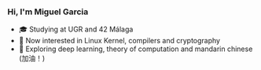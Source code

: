 ### Hi, I'm Miguel Garcia
- 🎓 Studying at UGR and 42 Málaga
- 🐧 Now interested in Linux Kernel, compilers and cryptography
- 🧠 Exploring deep learning, theory of computation and mandarin chinese (加油！)
